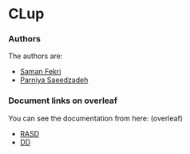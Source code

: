 # CLup

### Authors
The authors are:
-   [Saman Fekri](https://github.com/SamanFekri)
-   [Parniya Saeedzadeh](https://github.com/parniyasz)

### Document links on overleaf

You can see the documentation from here: (overleaf)
-   [RASD](https://www.overleaf.com/read/bfbgmvmswxvd)
-   [DD](https://www.overleaf.com/read/wsyvkzhdkcwz)